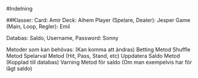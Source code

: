 #Indelning


##Klasser: 
Card: Amir 
Deck: Aihem 
Player (Spelare, Dealer): Jesper 
Game (Main, Loop, Regler): Emil 
 
Databas: 
Saldo, Username, Password: Sonny 
 
Metoder som kan behövas: (Kan komma att ändras) 
Betting Metod 
Shuffle Metod 
Spelarval Metod (Hit, Pass, Stand, etc) 
Uppdatera Saldo Metod (Kopplad till databas) 
Varning Metod för saldo (Om man exempelvis har för lågt saldo) 
 
 
 
 



